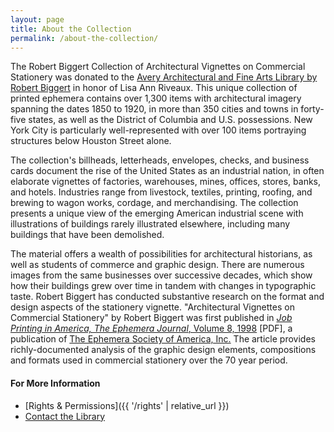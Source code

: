 ```yaml
---
layout: page
title: About the Collection
permalink: /about-the-collection/
---
```


The Robert Biggert Collection of Architectural Vignettes on Commercial Stationery was donated to the [Avery Architectural and Fine Arts Library by Robert Biggert](http://library.columbia.edu/locations/avery.html) in honor of Lisa Ann Riveaux. This unique collection of printed ephemera contains over 1,300 items with architectural imagery spanning the dates 1850 to 1920, in more than 350 cities and towns in forty-five states, as well as the District of Columbia and U.S. possessions. New York City is particularly well-represented with over 100 items portraying structures below Houston Street alone.

The collection's billheads, letterheads, envelopes, checks, and business cards document the rise of the United States as an industrial nation, in often elaborate vignettes of factories, warehouses, mines, offices, stores, banks, and hotels. Industries range from livestock, textiles, printing, roofing, and brewing to wagon works, cordage, and merchandising. The collection presents a unique view of the emerging American industrial scene with illustrations of buildings rarely illustrated elsewhere, including many buildings that have been demolished.

The material offers a wealth of possibilities for architectural historians, as well as students of commerce and graphic design. There are numerous images from the same businesses over successive decades, which show how their buildings grew over time in tandem with changes in typographic taste. Robert Biggert has conducted substantive research on the format and design aspects of the stationery vignette. "Architectural Vignettes on Commercial Stationery" by Robert Biggert was first published in [*Job Printing in America, The Ephemera Journal*, Volume 8, 1998](https://biggert.cul.columbia.edu/files/vignette_article.pdf) [PDF], a publication of [The Ephemera Society of America, Inc.](http://www.ephemerasociety.org/) The article provides richly-documented analysis of the graphic design elements, compositions and formats used in commercial stationery over the 70 year period.

#### For More Information

- [Rights & Permissions]({{ '/rights' | relative_url }})
- [Contact the Library](http://library.columbia.edu/locations/avery.html)
